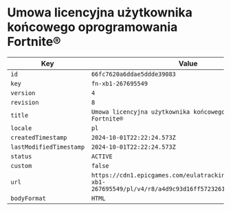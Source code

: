 # Umowa licencyjna użytkownika końcowego oprogramowania Fortnite®

| Key | Value |
| --- | ----- |
| `id` | `66fc7620a6ddae5ddde39083` |
| `key` | `fn-xb1-267695549` |
| `version` | `4` |
| `revision` | `8` |
| `title` | `Umowa licencyjna użytkownika końcowego oprogramowania Fortnite®` |
| `locale` | `pl` |
| `createdTimestamp` | `2024-10-01T22:22:24.573Z` |
| `lastModifiedTimestamp` | `2024-10-01T22:22:24.573Z` |
| `status` | `ACTIVE` |
| `custom` | `false` |
| `url` | `https://cdn1.epicgames.com/eulatracking-download/fn-xb1-267695549/pl/v4/r8/a4d9c93d16ff5723261333883305424c.pdf` |
| `bodyFormat` | `HTML` |
